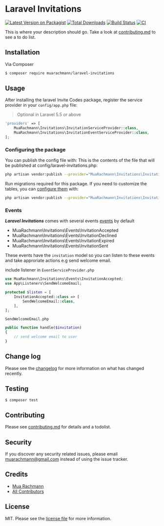 # Laravel Invitations

[![Latest Version on Packagist][ico-version]][link-packagist]
[![Total Downloads][ico-downloads]][link-downloads]
[![Build Status][ico-travis]][link-travis]
[![CI](https://github.com/muarachmann/laravel-invitations/actions/workflows/run-tests.yml/badge.svg?branch=master)](https://github.com/muarachmann/laravel-invitations/actions/workflows/run-tests.yml)

This is where your description should go. Take a look at [contributing.md](contributing.md) to see a to do list.

## Installation

Via Composer

``` bash
$ composer require muarachmann/laravel-invitations
```

## Usage

After installing the laravel Invite Codes package, register the service provider in your `config/app.php` file:

> Optional in Laravel 5.5 or above

```php
'providers' => [
    MuaRachmann\Invitations\InvitationServiceProvider::class,
    MuaRachmann\Invitations\InvitationEventServiceProvider::class,
];
```

### Configuring the package

You can publish the config file with:
This is the contents of the file that will be published at config/laravel-invitations.php:

```bash
php artisan vendor:publish --provider="MuaRachmann\Invitations\InvitationServiceProvider" --tag="laravel-invitations-config"
```


Run migrations required for this package. If you need to customize the tables, you can [configure them](#configuring-the-package) with:

```bash
php artisan vendor:publish --provider="MuaRachmann\Invitations\InvitationServiceProvider" --tag="laravel-invitations-migrations"
```

### Events

***Laravel Invitations*** comes with several events [events](https://laravel.com/docs/master/events) by default

*  MuaRachmann\Invitations\Events\InvitationAccepted
*  MuaRachmann\Invitations\Events\InvitationDeclined
*  MuaRachmann\Invitations\Events\InvitationExpired
*  MuaRachmann\Invitations\Events\InvitationSent

These events have the `invitation` model so you can listen to these events and take approriate actions e.g send welcome email.

include listener in `EventServiceProvider.php`

```php
use MuaRachmann\Invitations\Events\InvitationAccepted;
use App\Listeners\SendWelcomeEmail;

protected $listen = [
    InvitationAccepted::class => [
        SendWelcomeEmail::class,
    ],
];
```
`SendWelcomeEmail.php`

```php
public function handle($invitation)
{
    // send welcome email to user
}
```


## Change log

Please see the [changelog](changelog.md) for more information on what has changed recently.

## Testing

``` bash
$ composer test
```

## Contributing

Please see [contributing.md](contributing.md) for details and a todolist.

## Security

If you discover any security related issues, please email muarachmann@gmail.com instead of using the issue tracker.

## Credits

- [Mua Rachmann][link-author]
- [All Contributors][link-contributors]

## License

MIT. Please see the [license file](license.md) for more information.

[ico-version]: https://img.shields.io/packagist/v/muarachmann/laravel-invitations.svg?style=flat-square
[ico-downloads]: https://img.shields.io/packagist/dt/muarachmann/laravel-invitations.svg?style=flat-square
[ico-travis]: https://img.shields.io/travis/muarachmann/laravel-invitations/master.svg?style=flat-square
[ico-styleci]: https://styleci.io/repos/12345678/shield

[link-packagist]: https://packagist.org/packages/muarachmann/laravel-invitations
[link-downloads]: https://packagist.org/packages/muarachmann/laravel-invitations
[link-travis]: https://travis-ci.org/muarachmann/laravel-invitations
[link-styleci]: https://styleci.io/repos/12345678
[link-author]: https://github.com/muarachmann
[link-contributors]: ../../contributors
